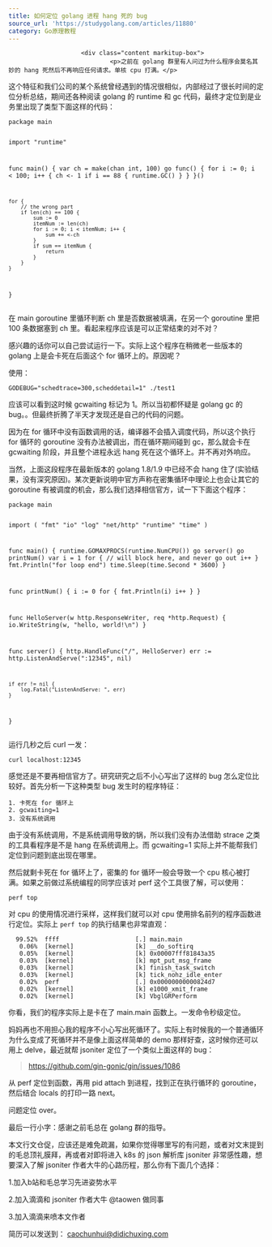 ```yaml
---
title: 如何定位 golang 进程 hang 死的 bug
source_url: 'https://studygolang.com/articles/11880'
category: Go原理教程
---
```



						<div class="content markitup-box">
                                <p>之前在 golang 群里有人问过为什么程序会莫名其妙的 hang 死然后不再响应任何请求。单核 cpu 打满。</p>
<p>这个特征和我们公司的某个系统曾经遇到的情况很相似，内部经过了很长时间的定位分析总结，期间还各种阅读 golang 的 runtime 和 gc 代码，最终才定位到是业务里出现了类型下面这样的代码：</p>
<pre class="prettyprint linenums"><code>package main

import "runtime"

func main() {
    var ch = make(chan int, 100)
    go func() {
        for i := 0; i < 100; i++ {
            ch <- 1
            if i == 88 {
                runtime.GC()
            }
        }
    }()

    for {
        // the wrong part
        if len(ch) == 100 {
            sum := 0
            itemNum := len(ch)
            for i := 0; i < itemNum; i++ {
                sum += <-ch
            }
            if sum == itemNum {
                return
            }
        }
    }

}</code></pre>
<p>在 main goroutine 里循环判断 ch 里是否数据被填满，在另一个 goroutine 里把 100 条数据塞到 ch 里。看起来程序应该是可以正常结束的对不对？</p>
<p>感兴趣的话你可以自己尝试运行一下。实际上这个程序在稍微老一些版本的 golang 上是会卡死在后面这个 for 循环上的。原因呢？</p>
<p>使用：</p>
<pre class="prettyprint linenums"><code>GODEBUG="schedtrace=300,scheddetail=1" ./test1</code></pre>
<p>应该可以看到这时候 gcwaiting 标记为 1。所以当初都怀疑是 golang gc 的 bug。。但最终折腾了半天才发现还是自己的代码的问题。</p>
<p>因为在 for 循环中没有函数调用的话，编译器不会插入调度代码，所以这个执行 for 循环的 goroutine 没有办法被调出，而在循环期间碰到 gc，那么就会卡在 gcwaiting 阶段，并且整个进程永远 hang 死在这个循环上。并不再对外响应。</p>
<p>当然，上面这段程序在最新版本的 golang 1.8/1.9 中已经不会 hang 住了(实验结果，没有深究原因)。某次更新说明中官方声称在密集循环中理论上也会让其它的 goroutine 有被调度的机会，那么我们选择相信官方，试一下下面这个程序：</p>
<pre class="prettyprint linenums"><code>package main

import (
    "fmt"
    "io"
    "log"
    "net/http"
    "runtime"
    "time"
)

func main() {
    runtime.GOMAXPROCS(runtime.NumCPU())
    go server()
    go printNum()
    var i = 1
    for {
        // will block here, and never go out
        i++
    }
    fmt.Println("for loop end")
    time.Sleep(time.Second * 3600)
}

func printNum() {
    i := 0
    for {
        fmt.Println(i)
        i++
    }
}

func HelloServer(w http.ResponseWriter, req *http.Request) {
    io.WriteString(w, "hello, world!\n")
}

func server() {
    http.HandleFunc("/", HelloServer)
    err := http.ListenAndServe(":12345", nil)

    if err != nil {
        log.Fatal("ListenAndServe: ", err)
    }
}</code></pre>
<p>运行几秒之后 curl 一发：</p>
<pre class="prettyprint linenums"><code>curl localhost:12345</code></pre>
<p>感觉还是不要再相信官方了。研究研究之后不小心写出了这样的 bug 怎么定位比较好。首先分析一下这种类型 bug 发生时的程序特征：</p>
<pre class="prettyprint linenums"><code>1. 卡死在 for 循环上
2. gcwaiting=1
3. 没有系统调用</code></pre>
<p>由于没有系统调用，不是系统调用导致的锅，所以我们没有办法借助 strace 之类的工具看程序是不是 hang 在系统调用上。而 gcwaiting=1 实际上并不能帮我们定位到问题到底出现在哪里。</p>
<p>然后就剩卡死在 for 循环上了，密集的 for 循环一般会导致一个 cpu 核心被打满。如果之前做过系统编程的同学应该对 perf 这个工具很了解，可以使用：</p>
<pre class="prettyprint linenums"><code>perf top</code></pre>
<p>对 cpu 的使用情况进行采样，这样我们就可以对 cpu 使用排名前列的程序函数进行定位。实际上 <code>perf top</code> 的执行结果也非常直观：</p>
<pre class="prettyprint linenums"><code>  99.52%  ffff                     [.] main.main
   0.06%  [kernel]                 [k] __do_softirq
   0.05%  [kernel]                 [k] 0x00007fff81843a35
   0.03%  [kernel]                 [k] mpt_put_msg_frame
   0.03%  [kernel]                 [k] finish_task_switch
   0.03%  [kernel]                 [k] tick_nohz_idle_enter
   0.02%  perf                     [.] 0x00000000000824d7
   0.02%  [kernel]                 [k] e1000_xmit_frame
   0.02%  [kernel]                 [k] VbglGRPerform</code></pre>
<p>你看，我们的程序实际上是卡在了 main.main 函数上。一发命令秒级定位。</p>
<p>妈妈再也不用担心我的程序不小心写出死循环了。实际上有时候我的一个普通循环为什么变成了死循环并不是像上面这样简单的 demo 那样好查，这时候你还可以用上 delve，最近就帮 jsoniter 定位了一个类似上面这样的 bug：</p>
<blockquote>
<p><a href="https://github.com/gin-gonic/gin/issues/1086">https://github.com/gin-gonic/gin/issues/1086</a></p>
</blockquote>
<p>从 perf 定位到函数，再用 pid attach 到进程，找到正在执行循环的 goroutine，然后结合 locals 的打印一路 next。</p>
<p>问题定位 over。</p>
<p>最后一行小字：感谢之前毛总在 golang 群的指导。</p>
<p>本文行文仓促，应该还是难免疏漏，如果你觉得哪里写的有问题，或者对文末提到的毛总顶礼膜拜，再或者对即将进入 k8s 的 json 解析库 jsoniter 非常感性趣，想要深入了解 jsoniter 作者大牛的心路历程，那么你有下面几个选择：</p>
<p>1.加入b站和毛总学习先进姿势水平</p>
<p>2.加入滴滴和 jsoniter 作者大牛 @taowen 做同事</p>
<p>3.加入滴滴来喷本文作者</p>
<p>简历可以发送到：
<a href="mailto:caochunhui@didichuxing.com">caochunhui@didichuxing.com</a></p>